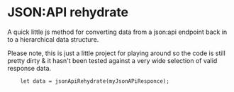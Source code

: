 # JSON:API rehydrate

A quick little js method for converting data from a json:api endpoint back in to a hierarchical data structure.

Please note, this is just a little project for playing around so the code is still pretty dirty & it hasn't been tested against a very wide selection of valid response data.

```
	let data = jsonApiRehydrate(myJsonAPiResponce);
```